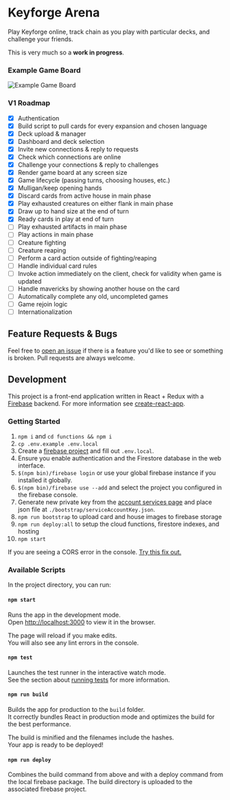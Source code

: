 # Keyforge Arena

Play Keyforge online, track chain as you play with particular decks, and challenge your friends.

This is very much so a **work in progress**.

### Example Game Board

![Example Game Board](mpigsley.github.com/keyforge-arena/src/images/example-game-board.png)

### V1 Roadmap

- [x] Authentication
- [x] Build script to pull cards for every expansion and chosen language
- [x] Deck upload & manager
- [x] Dashboard and deck selection
- [x] Invite new connections & reply to requests
- [x] Check which connections are online
- [x] Challenge your connections & reply to challenges
- [x] Render game board at any screen size
- [x] Game lifecycle (passing turns, choosing houses, etc.)
- [x] Mulligan/keep opening hands
- [x] Discard cards from active house in main phase
- [x] Play exhausted creatures on either flank in main phase
- [x] Draw up to hand size at the end of turn
- [x] Ready cards in play at end of turn
- [ ] Play exhausted artifacts in main phase
- [ ] Play actions in main phase
- [ ] Creature fighting
- [ ] Creature reaping
- [ ] Perform a card action outside of fighting/reaping
- [ ] Handle individual card rules
- [ ] Invoke action immediately on the client, check for validity when game is updated
- [ ] Handle mavericks by showing another house on the card
- [ ] Automatically complete any old, uncompleted games
- [ ] Game rejoin logic
- [ ] Internationalization

## Feature Requests & Bugs

Feel free to [open an issue](https://github.com/mpigsley/keyforge-arena/issues/new) if there is a feature you'd like to see or something is broken. Pull requests are always welcome.

## Development

This project is a front-end application written in React + Redux with a [Firebase](https://firebase.google.com/) backend. For more information see [create-react-app](https://github.com/facebook/create-react-app).

### Getting Started

1.  `npm i` and `cd functions && npm i`
2.  `cp .env.example .env.local`
3.  Create a [firebase project](https://console.firebase.google.com/) and fill out `.env.local`.
4.  Ensure you enable authentication and the Firestore database in the web interface.
5.  `$(npm bin)/firebase login` or use your global firebase instance if you installed it globally.
6.  `$(npm bin)/firebase use --add` and select the project you configured in the firebase console.
7.  Generate new private key from the [account services page](https://firebase.google.com/docs/admin/setup) and place json file at `./bootstrap/serviceAccountKey.json`.
8.  `npm run bootstrap` to upload card and house images to firebase storage
9.  `npm run deploy:all` to setup the cloud functions, firestore indexes, and hosting
10. `npm start`

If you are seeing a CORS error in the console. [Try this fix out.](https://stackoverflow.com/a/47779318/2521218)

### Available Scripts

In the project directory, you can run:

#### `npm start`

Runs the app in the development mode.<br>
Open [http://localhost:3000](http://localhost:3000) to view it in the browser.

The page will reload if you make edits.<br>
You will also see any lint errors in the console.

#### `npm test`

Launches the test runner in the interactive watch mode.<br>
See the section about [running tests](https://facebook.github.io/create-react-app/docs/running-tests) for more information.

#### `npm run build`

Builds the app for production to the `build` folder.<br>
It correctly bundles React in production mode and optimizes the build for the best performance.

The build is minified and the filenames include the hashes.<br>
Your app is ready to be deployed!

#### `npm run deploy`

Combines the build command from above and with a deploy command from the local firebase package. The build directory is uploaded to the associated firebase project.
